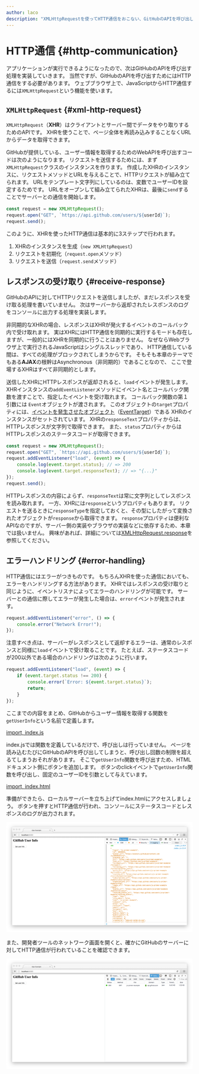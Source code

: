 ```yaml
---
author: laco
description: "XMLHttpRequestを使ってHTTP通信をおこない、GitHubのAPIを呼び出します。"
---
```


# HTTP通信 {#http-communication}

アプリケーションが実行できるようになったので、次はGitHubのAPIを呼び出す処理を実装していきます。
当然ですが、GitHubのAPIを呼び出すためにはHTTP通信をする必要があります。
ウェブブラウザ上で、JavaScriptからHTTP通信するには`XMLHttpRequest`という機能を使います。

## `XMLHttpRequest` {#xml-http-request}

`XMLHttpRequest`（**XHR**）はクライアントとサーバー間でデータをやり取りするためのAPIです。
XHRを使うことで、ページ全体を再読み込みすることなくURLからデータを取得できます。

GitHubが提供している、ユーザー情報を取得するためのWebAPIを呼び出すコードは次のようになります。
リクエストを送信するためには、まず`XMLHttpRequest`クラスのインスタンスを作ります。
作成したXHRのインスタンスに、リクエストメソッドとURLを与えることで、HTTPリクエストが組み立てられます。
URLをテンプレート文字列にしているのは、変数でユーザーIDを設定するためです。
URLをオープンして組み立てられたXHRは、最後に`send`することでサーバーとの通信を開始します。

<!-- XHRがないため -->
<!-- doctest:disable -->
```js
const request = new XMLHttpRequest();
request.open("GET", `https://api.github.com/users/${userId}`);
request.send();
```

このように、XHRを使ったHTTP通信は基本的に3ステップで行われます。

1. XHRのインスタンスを生成（`new XMLHttpRequest`）
2. リクエストを初期化（`request.open`メソッド）
3. リクエストを送信（`request.send`メソッド）

## レスポンスの受け取り {#receive-response}

GitHubのAPIに対してHTTPリクエストを送信しましたが、まだレスポンスを受け取る処理を書いていません。
次はサーバーから返却されたレスポンスのログをコンソールに出力する処理を実装します。

非同期的なXHRの場合、レスポンスはXHRが発火するイベントのコールバック内で受け取れます。
実はXHRにはHTTP通信を同期的に実行するモードも存在しますが、一般的にはXHRを同期的に行うことはありません。
なぜならWebブラウザ上で実行されるJavaScriptはシングルスレッドであり、
HTTP通信している間は、すべての処理がブロックされてしまうからです。
そもそも本章のテーマでもある**AJAX**の根幹はAsynchronous（非同期的）であることなので、
ここで登場するXHRはすべて非同期的とします。

送信したXHRにHTTPレスポンスが返却されると、`load`イベントが発生します。
XHRインスタンスの`addEventListener`メソッドにイベント名とコールバック関数を渡すことで、指定したイベントを受け取れます。
コールバック関数の第１引数には `Event`オブジェクトが渡されます。
このオブジェクトの`target`プロパティには、[イベントを発生させたオブジェクト][]（[EventTarget][]）である
XHRのインスタンスがセットされています。
XHRの`responseText`プロパティからは、HTTPレスポンスが文字列で取得できます。
また、`status`プロパティからはHTTPレスポンスのステータスコードが取得できます。

<!-- XHRがないため -->
<!-- doctest:disable -->
```js
const request = new XMLHttpRequest();
request.open("GET", `https://api.github.com/users/${userId}`);
request.addEventListener("load", (event) => {
    console.log(event.target.status); // => 200
    console.log(event.target.responseText); // => "{...}"
});
request.send();
```

HTTPレスポンスの内容によらず、`responseText`は常に文字列としてレスポンスを読み取れます。
一方、XHRには`response`というプロパティもあります。
リクエストを送るときに`responseType`を指定しておくと、その型にしたがって変換されたオブジェクトが`response`から取得できます。
`response`プロパティは便利なAPIなのですが、サーバー側の実装やブラウザの実装などに依存するため、本章では扱いません。
興味があれば、詳細については[XMLHttpRequest.response][]を参照してください。

## エラーハンドリング {#error-handling}

HTTP通信にはエラーがつきものです。
もちろんXHRを使った通信においても、エラーをハンドリングする方法があります。
XHRではレスポンスの受け取りと同じように、イベントリスナによってエラーのハンドリングが可能です。
サーバーとの通信に際してエラーが発生した場合は、`error`イベントが発生されます。

<!-- XHRがないため -->
<!-- doctest:disable -->
```js
request.addEventListener("error", () => {
    console.error("Network Error!");
});
```

注意すべき点は、サーバーがレスポンスとして返却するエラーは、通常のレスポンスと同様に`load`イベントで受け取ることです。
たとえば、ステータスコードが200以外である場合のハンドリングは次のように行います。

<!-- XHRがないため -->
<!-- doctest:disable -->
```js
request.addEventListener("load", (event) => {
    if (event.target.status !== 200) {
        console.error(`Error: ${event.target.status}`);
        return;
    }
});
```

ここまでの内容をまとめ、GitHubからユーザー情報を取得する関数を`getUserInfo`という名前で定義します。

[import, index.js](src/index.js)

index.jsでは関数を定義しているだけで、呼び出しは行っていません。
ページを読み込むたびにGitHubのAPIを呼び出してしまうと、呼び出し回数の制限を超えるてしまうおそれがあります。
そこで`getUserInfo`関数を呼び出すため、HTMLドキュメント側にボタンを追加します。
ボタンのclickイベントで`getUserInfo`関数を呼び出し、固定のユーザーIDを引数として与えています。

[import, index.html](src/index.html)

準備ができたら、ローカルサーバーを立ち上げてindex.htmlにアクセスしましょう。
ボタンを押すとHTTP通信が行われ、コンソールにステータスコードとレスポンスのログが出力されます。

![XHRで取得したデータの表示](img/fig-1.png)

また、開発者ツールのネットワーク画面を開くと、確かにGitHubのサーバーに対してHTTP通信が行われていることを確認できます。

![開発者ツールでHTTP通信の記録を確認する](img/fig-2.png)

[イベントを発生させたオブジェクト]: https://developer.mozilla.org/ja/docs/Web/API/Event/target
[EventTarget]: https://dom.spec.whatwg.org/#eventtarget
[XMLHttpRequest.response]: https://developer.mozilla.org/en-US/docs/Web/API/XMLHttpRequest/response
